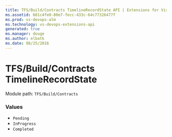 ```yaml
---
title: TFS/Build/Contracts TimelineRecordState API | Extensions for Visual Studio Team Services
ms.assetid: 681c4fe0-80e7-fecc-433c-64c77326477f
ms.prod: vs-devops-alm
ms.technology: vs-devops-extensions-api
generated: true
ms.manager: douge
ms.author: elbatk
ms.date: 08/25/2016
---
```


# TFS/Build/Contracts TimelineRecordState

Module path: `TFS/Build/Contracts`

### Values

* `Pending` 
* `InProgress` 
* `Completed` 
